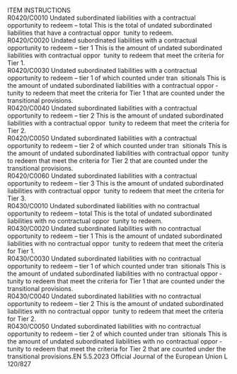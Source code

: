  
ITEM  INSTRUCTIONS  
R0420/C0010  Undated subordinated 
liabilities with a contractual 
opportunity to redeem – total  This is the total of undated subordinated liabilities that have a contractual oppor ­
tunity to redeem.  
R0420/C0020  Undated subordinated 
liabilities with a contractual 
opportunity to redeem – tier 1  This is the amount of undated subordinated liabilities with contractual oppor ­
tunity to redeem that meet the criteria for Tier 1.  
R0420/C0030  Undated subordinated 
liabilities with a contractual 
opportunity to redeem – tier 1 
of which counted under tran ­
sitionals  This is the amount of undated subordinated liabilities with a contractual oppor ­
tunity to redeem that meet the criteria for Tier 1 that are counted under the 
transitional provisions.  
R0420/C0040  Undated subordinated 
liabilities with a contractual 
opportunity to redeem – tier 2  This is the amount of undated subordinated liabilities with a contractual oppor ­
tunity to redeem that meet the criteria for Tier 2.  
R0420/C0050  Undated subordinated 
liabilities with a contractual 
opportunity to redeem – tier 2 
of which counted under tran ­
sitionals  This is the amount of undated subordinated liabilities with contractual oppor ­
tunity to redeem that meet the criteria for Tier 2 that are counted under the 
transitional provisions.  
R0420/C0060  Undated subordinated 
liabilities with a contractual 
opportunity to redeem – tier 3  This is the amount of undated subordinated liabilities with contractual oppor ­
tunity to redeem that meet the criteria for Tier 3.  
R0430/C0010  Undated subordinated 
liabilities with no contractual 
opportunity to redeem – total  This is the total of undated subordinated liabilities with no contractual oppor ­
tunity to redeem.  
R0430/C0020  Undated subordinated 
liabilities with no contractual 
opportunity to redeem – tier 1  This is the amount of undated subordinated liabilities with no contractual oppor ­
tunity to redeem that meet the criteria for Tier 1.  
R0430/C0030  Undated subordinated 
liabilities with no contractual 
opportunity to redeem – tier 1 
of which counted under tran ­
sitionals  This is the amount of undated subordinated liabilities with no contractual oppor ­
tunity to redeem that meet the criteria for Tier 1 that are counted under the 
transitional provisions.  
R0430/C0040  Undated subordinated 
liabilities with no contractual 
opportunity to redeem – tier 2  This is the amount of undated subordinated liabilities with no contractual oppor ­
tunity to redeem that meet the criteria for Tier 2.  
R0430/C0050  Undated subordinated 
liabilities with no contractual 
opportunity to redeem – tier 2 
of which counted under tran ­
sitionals  This is the amount of undated subordinated liabilities with no contractual oppor ­
tunity to redeem that meet the criteria for Tier 2 that are counted under the 
transitional provisions.EN  5.5.2023 Official Journal of the European Union L 120/827